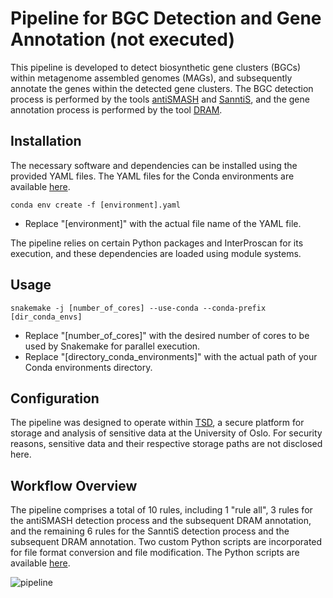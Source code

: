 # Pipeline for BGC Detection and Gene Annotation (not executed)

This pipeline is developed to detect biosynthetic gene clusters (BGCs) within metagenome assembled genomes (MAGs), and subsequently annotate the genes within the detected gene clusters. The BGC detection process is performed by the tools [antiSMASH](https://github.com/antismash/antismash) and [SanntiS](https://github.com/Finn-Lab/SanntiS), and the gene annotation process is performed by the tool [DRAM](https://github.com/WrightonLabCSU/DRAM).


## Installation

The necessary software and dependencies can be installed using the provided YAML files. The YAML files for the Conda environments are available [here](https://github.com/Rounge-lab/Identification-of-pks-positive-bacterial-genomes-in-CRCbiome/tree/main/pipeline1/envs).
```
conda env create -f [environment].yaml
```
- Replace "[environment]" with the actual file name of the YAML file.

The pipeline relies on certain Python packages and InterProscan for its execution, and these dependencies are loaded using module systems.


## Usage

```
snakemake -j [number_of_cores] --use-conda --conda-prefix [dir_conda_envs]
```
- Replace "[number_of_cores]" with the desired number of cores to be used by Snakemake for parallel execution.
- Replace "[directory_conda_environments]" with the actual path of your Conda environments directory.


## Configuration

The pipeline was designed to operate within [TSD](https://www.uio.no/english/services/it/research/sensitive-data/index.html), a secure platform for storage and analysis of sensitive data at the University of Oslo. For security reasons, sensitive data and their respective storage paths are not disclosed here. 


## Workflow Overview

The pipeline comprises a total of 10 rules, including 1 "rule all", 3 rules for the antiSMASH detection process and the subsequent DRAM annotation, and the remaining 6 rules for the SanntiS detection process and the subsequent DRAM annotation. Two custom Python scripts are incorporated for file format conversion and file modification. The Python scripts are available [here](https://github.com/Rounge-lab/Identification-of-pks-positive-bacterial-genomes-in-CRCbiome/tree/main/pipeline1/scripts).

![pipeline](https://github.com/Rounge-lab/Identification-of-pks-positive-bacterial-genomes-in-CRCbiome/blob/main/figures/pipeline1.png)
